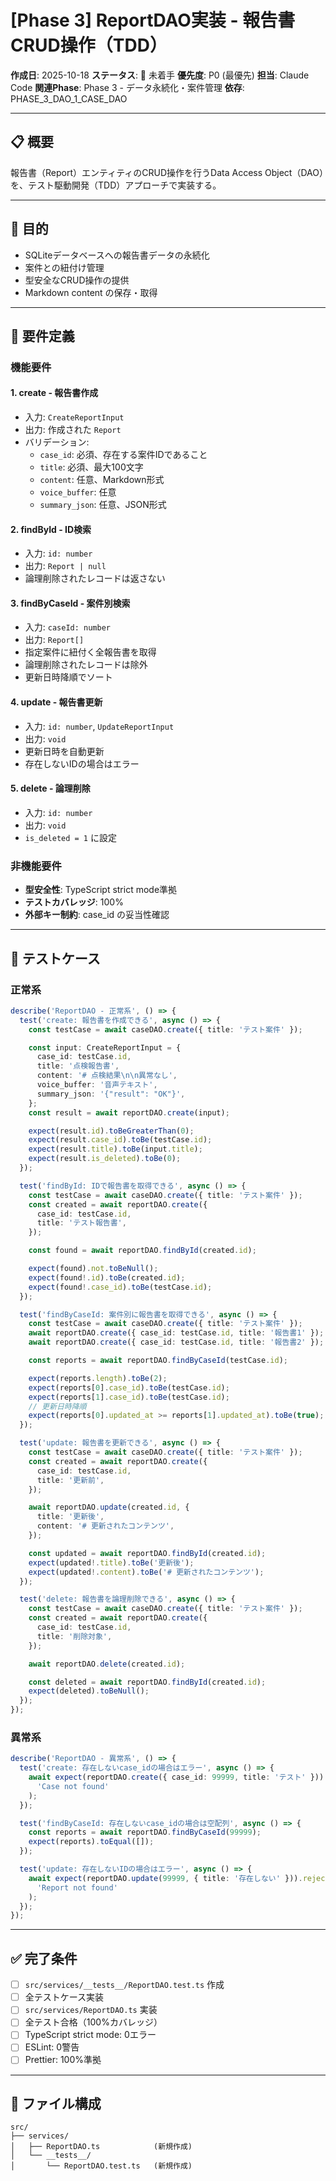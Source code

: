 # [Phase 3] ReportDAO実装 - 報告書CRUD操作（TDD）

**作成日**: 2025-10-18
**ステータス**: 📅 未着手
**優先度**: P0 (最優先)
**担当**: Claude Code
**関連Phase**: Phase 3 - データ永続化・案件管理
**依存**: PHASE_3_DAO_1_CASE_DAO

---

## 📋 概要

報告書（Report）エンティティのCRUD操作を行うData Access Object（DAO）を、テスト駆動開発（TDD）アプローチで実装する。

---

## 🎯 目的

- SQLiteデータベースへの報告書データの永続化
- 案件との紐付け管理
- 型安全なCRUD操作の提供
- Markdown content の保存・取得

---

## 📝 要件定義

### 機能要件

#### 1. create - 報告書作成

- 入力: `CreateReportInput`
- 出力: 作成された `Report`
- バリデーション:
  - `case_id`: 必須、存在する案件IDであること
  - `title`: 必須、最大100文字
  - `content`: 任意、Markdown形式
  - `voice_buffer`: 任意
  - `summary_json`: 任意、JSON形式

#### 2. findById - ID検索

- 入力: `id: number`
- 出力: `Report | null`
- 論理削除されたレコードは返さない

#### 3. findByCaseId - 案件別検索

- 入力: `caseId: number`
- 出力: `Report[]`
- 指定案件に紐付く全報告書を取得
- 論理削除されたレコードは除外
- 更新日時降順でソート

#### 4. update - 報告書更新

- 入力: `id: number`, `UpdateReportInput`
- 出力: `void`
- 更新日時を自動更新
- 存在しないIDの場合はエラー

#### 5. delete - 論理削除

- 入力: `id: number`
- 出力: `void`
- `is_deleted = 1` に設定

### 非機能要件

- **型安全性**: TypeScript strict mode準拠
- **テストカバレッジ**: 100%
- **外部キー制約**: case_id の妥当性確認

---

## 🧪 テストケース

### 正常系

```typescript
describe('ReportDAO - 正常系', () => {
  test('create: 報告書を作成できる', async () => {
    const testCase = await caseDAO.create({ title: 'テスト案件' });

    const input: CreateReportInput = {
      case_id: testCase.id,
      title: '点検報告書',
      content: '# 点検結果\n\n異常なし',
      voice_buffer: '音声テキスト',
      summary_json: '{"result": "OK"}',
    };
    const result = await reportDAO.create(input);

    expect(result.id).toBeGreaterThan(0);
    expect(result.case_id).toBe(testCase.id);
    expect(result.title).toBe(input.title);
    expect(result.is_deleted).toBe(0);
  });

  test('findById: IDで報告書を取得できる', async () => {
    const testCase = await caseDAO.create({ title: 'テスト案件' });
    const created = await reportDAO.create({
      case_id: testCase.id,
      title: 'テスト報告書',
    });

    const found = await reportDAO.findById(created.id);

    expect(found).not.toBeNull();
    expect(found!.id).toBe(created.id);
    expect(found!.case_id).toBe(testCase.id);
  });

  test('findByCaseId: 案件別に報告書を取得できる', async () => {
    const testCase = await caseDAO.create({ title: 'テスト案件' });
    await reportDAO.create({ case_id: testCase.id, title: '報告書1' });
    await reportDAO.create({ case_id: testCase.id, title: '報告書2' });

    const reports = await reportDAO.findByCaseId(testCase.id);

    expect(reports.length).toBe(2);
    expect(reports[0].case_id).toBe(testCase.id);
    expect(reports[1].case_id).toBe(testCase.id);
    // 更新日時降順
    expect(reports[0].updated_at >= reports[1].updated_at).toBe(true);
  });

  test('update: 報告書を更新できる', async () => {
    const testCase = await caseDAO.create({ title: 'テスト案件' });
    const created = await reportDAO.create({
      case_id: testCase.id,
      title: '更新前',
    });

    await reportDAO.update(created.id, {
      title: '更新後',
      content: '# 更新されたコンテンツ',
    });

    const updated = await reportDAO.findById(created.id);
    expect(updated!.title).toBe('更新後');
    expect(updated!.content).toBe('# 更新されたコンテンツ');
  });

  test('delete: 報告書を論理削除できる', async () => {
    const testCase = await caseDAO.create({ title: 'テスト案件' });
    const created = await reportDAO.create({
      case_id: testCase.id,
      title: '削除対象',
    });

    await reportDAO.delete(created.id);

    const deleted = await reportDAO.findById(created.id);
    expect(deleted).toBeNull();
  });
});
```

### 異常系

```typescript
describe('ReportDAO - 異常系', () => {
  test('create: 存在しないcase_idの場合はエラー', async () => {
    await expect(reportDAO.create({ case_id: 99999, title: 'テスト' })).rejects.toThrow(
      'Case not found'
    );
  });

  test('findByCaseId: 存在しないcase_idの場合は空配列', async () => {
    const reports = await reportDAO.findByCaseId(99999);
    expect(reports).toEqual([]);
  });

  test('update: 存在しないIDの場合はエラー', async () => {
    await expect(reportDAO.update(99999, { title: '存在しない' })).rejects.toThrow(
      'Report not found'
    );
  });
});
```

---

## ✅ 完了条件

- [ ] `src/services/__tests__/ReportDAO.test.ts` 作成
- [ ] 全テストケース実装
- [ ] `src/services/ReportDAO.ts` 実装
- [ ] 全テスト合格（100%カバレッジ）
- [ ] TypeScript strict mode: 0エラー
- [ ] ESLint: 0警告
- [ ] Prettier: 100%準拠

---

## 📂 ファイル構成

```
src/
├── services/
│   ├── ReportDAO.ts            (新規作成)
│   └── __tests__/
│       └── ReportDAO.test.ts   (新規作成)
```
